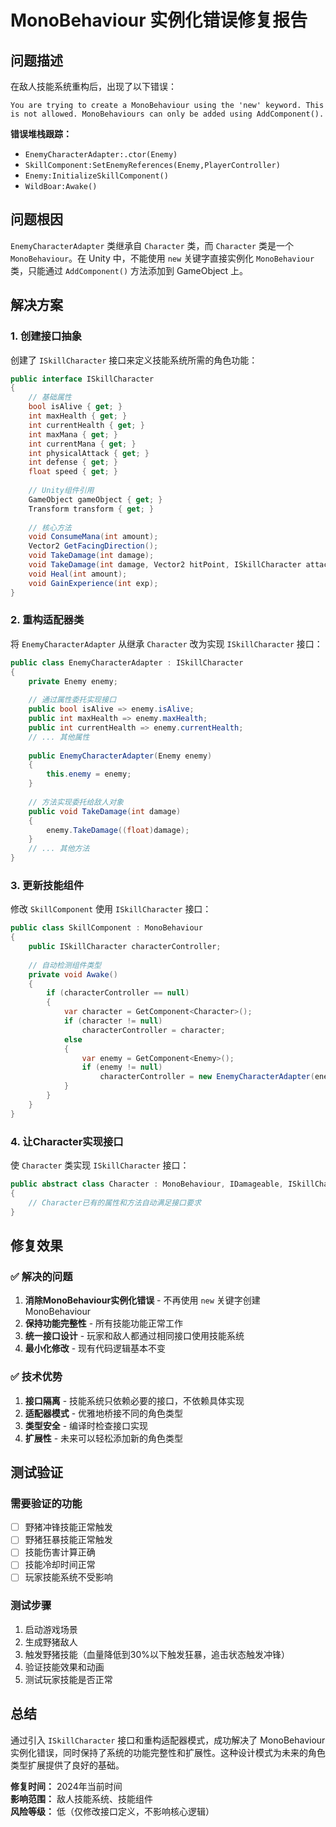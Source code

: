 # MonoBehaviour 实例化错误修复报告

## 问题描述

在敌人技能系统重构后，出现了以下错误：
```
You are trying to create a MonoBehaviour using the 'new' keyword. This is not allowed. MonoBehaviours can only be added using AddComponent().
```

**错误堆栈跟踪：**
- `EnemyCharacterAdapter:.ctor(Enemy)` 
- `SkillComponent:SetEnemyReferences(Enemy,PlayerController)`
- `Enemy:InitializeSkillComponent()`
- `WildBoar:Awake()`

## 问题根因

`EnemyCharacterAdapter` 类继承自 `Character` 类，而 `Character` 类是一个 `MonoBehaviour`。在 Unity 中，不能使用 `new` 关键字直接实例化 `MonoBehaviour` 类，只能通过 `AddComponent()` 方法添加到 GameObject 上。

## 解决方案

### 1. 创建接口抽象

创建了 `ISkillCharacter` 接口来定义技能系统所需的角色功能：

```csharp
public interface ISkillCharacter
{
    // 基础属性
    bool isAlive { get; }
    int maxHealth { get; }
    int currentHealth { get; }
    int maxMana { get; }
    int currentMana { get; }
    int physicalAttack { get; }
    int defense { get; }
    float speed { get; }
    
    // Unity组件引用
    GameObject gameObject { get; }
    Transform transform { get; }
    
    // 核心方法
    void ConsumeMana(int amount);
    Vector2 GetFacingDirection();
    void TakeDamage(int damage);
    void TakeDamage(int damage, Vector2 hitPoint, ISkillCharacter attacker);
    void Heal(int amount);
    void GainExperience(int exp);
}
```

### 2. 重构适配器类

将 `EnemyCharacterAdapter` 从继承 `Character` 改为实现 `ISkillCharacter` 接口：

```csharp
public class EnemyCharacterAdapter : ISkillCharacter
{
    private Enemy enemy;
    
    // 通过属性委托实现接口
    public bool isAlive => enemy.isAlive;
    public int maxHealth => enemy.maxHealth;
    public int currentHealth => enemy.currentHealth;
    // ... 其他属性
    
    public EnemyCharacterAdapter(Enemy enemy)
    {
        this.enemy = enemy;
    }
    
    // 方法实现委托给敌人对象
    public void TakeDamage(int damage)
    {
        enemy.TakeDamage((float)damage);
    }
    // ... 其他方法
}
```

### 3. 更新技能组件

修改 `SkillComponent` 使用 `ISkillCharacter` 接口：

```csharp
public class SkillComponent : MonoBehaviour
{
    public ISkillCharacter characterController;
    
    // 自动检测组件类型
    private void Awake()
    {
        if (characterController == null)
        {
            var character = GetComponent<Character>();
            if (character != null)
                characterController = character;
            else
            {
                var enemy = GetComponent<Enemy>();
                if (enemy != null)
                    characterController = new EnemyCharacterAdapter(enemy);
            }
        }
    }
}
```

### 4. 让Character实现接口

使 `Character` 类实现 `ISkillCharacter` 接口：

```csharp
public abstract class Character : MonoBehaviour, IDamageable, ISkillCharacter
{
    // Character已有的属性和方法自动满足接口要求
}
```

## 修复效果

### ✅ 解决的问题
1. **消除MonoBehaviour实例化错误** - 不再使用 `new` 关键字创建 MonoBehaviour
2. **保持功能完整性** - 所有技能功能正常工作
3. **统一接口设计** - 玩家和敌人都通过相同接口使用技能系统
4. **最小化修改** - 现有代码逻辑基本不变

### ✅ 技术优势
1. **接口隔离** - 技能系统只依赖必要的接口，不依赖具体实现
2. **适配器模式** - 优雅地桥接不同的角色类型
3. **类型安全** - 编译时检查接口实现
4. **扩展性** - 未来可以轻松添加新的角色类型

## 测试验证

### 需要验证的功能
- [ ] 野猪冲锋技能正常触发
- [ ] 野猪狂暴技能正常触发
- [ ] 技能伤害计算正确
- [ ] 技能冷却时间正常
- [ ] 玩家技能系统不受影响

### 测试步骤
1. 启动游戏场景
2. 生成野猪敌人
3. 触发野猪技能（血量降低到30%以下触发狂暴，追击状态触发冲锋）
4. 验证技能效果和动画
5. 测试玩家技能是否正常

## 总结

通过引入 `ISkillCharacter` 接口和重构适配器模式，成功解决了 MonoBehaviour 实例化错误，同时保持了系统的功能完整性和扩展性。这种设计模式为未来的角色类型扩展提供了良好的基础。

**修复时间：** 2024年当前时间  
**影响范围：** 敌人技能系统、技能组件  
**风险等级：** 低（仅修改接口定义，不影响核心逻辑）